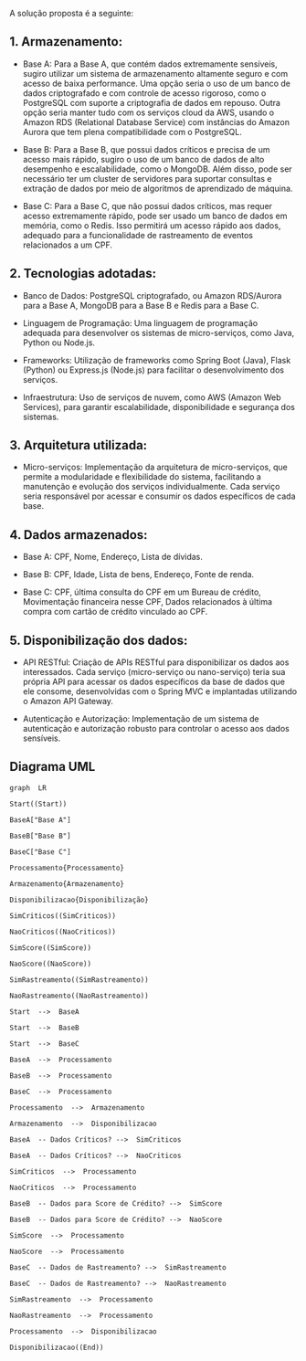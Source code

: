 A solução proposta é a seguinte:

## 1. Armazenamento:

- Base A: Para a Base A, que contém dados extremamente sensíveis, sugiro utilizar um sistema de armazenamento altamente seguro e com acesso de baixa performance. Uma opção seria o uso de um banco de dados criptografado e com controle de acesso rigoroso, como o PostgreSQL com suporte a criptografia de dados em repouso. Outra opção seria manter tudo com os serviços cloud da AWS, usando o Amazon RDS (Relational Database Service) com instâncias do Amazon Aurora que tem plena compatibilidade com o PostgreSQL.

- Base B: Para a Base B, que possui dados críticos e precisa de um acesso mais rápido, sugiro o uso de um banco de dados de alto desempenho e escalabilidade, como o MongoDB. Além disso, pode ser necessário ter um cluster de servidores para suportar consultas e extração de dados por meio de algoritmos de aprendizado de máquina.

- Base C: Para a Base C, que não possui dados críticos, mas requer acesso extremamente rápido, pode ser usado um banco de dados em memória, como o Redis. Isso permitirá um acesso rápido aos dados, adequado para a funcionalidade de rastreamento de eventos relacionados a um CPF.

## 2. Tecnologias adotadas:

- Banco de Dados: PostgreSQL criptografado, ou Amazon RDS/Aurora para a Base A, MongoDB para a Base B e Redis para a Base C.

- Linguagem de Programação: Uma linguagem de programação adequada para desenvolver os sistemas de micro-serviços, como Java, Python ou Node.js.

- Frameworks: Utilização de frameworks como Spring Boot (Java), Flask (Python) ou Express.js (Node.js) para facilitar o desenvolvimento dos serviços.

- Infraestrutura: Uso de serviços de nuvem, como AWS (Amazon Web Services), para garantir escalabilidade, disponibilidade e segurança dos sistemas.

## 3. Arquitetura utilizada:

- Micro-serviços: Implementação da arquitetura de micro-serviços, que permite a modularidade e flexibilidade do sistema, facilitando a manutenção e evolução dos serviços individualmente. Cada serviço seria responsável por acessar e consumir os dados específicos de cada base.

## 4. Dados armazenados:

- Base A: CPF, Nome, Endereço, Lista de dívidas.

- Base B: CPF, Idade, Lista de bens, Endereço, Fonte de renda.

- Base C: CPF, última consulta do CPF em um Bureau de crédito, Movimentação financeira nesse CPF, Dados relacionados à última compra com cartão de crédito vinculado ao CPF.

## 5. Disponibilização dos dados:

- API RESTful: Criação de APIs RESTful para disponibilizar os dados aos interessados. Cada serviço (micro-serviço ou nano-serviço) teria sua própria API para acessar os dados específicos da base de dados que ele consome, desenvolvidas com o Spring MVC e implantadas utilizando o Amazon API Gateway.

- Autenticação e Autorização: Implementação de um sistema de autenticação e autorização robusto para controlar o acesso aos dados sensíveis.


## Diagrama UML
```mermaid
graph  LR

Start((Start))

BaseA["Base A"]

BaseB["Base B"]

BaseC["Base C"]

Processamento{Processamento}

Armazenamento{Armazenamento}

Disponibilizacao{Disponibilização}

SimCriticos((SimCriticos))

NaoCriticos((NaoCriticos))

SimScore((SimScore))

NaoScore((NaoScore))

SimRastreamento((SimRastreamento))

NaoRastreamento((NaoRastreamento))

Start  -->  BaseA

Start  -->  BaseB

Start  -->  BaseC

BaseA  -->  Processamento

BaseB  -->  Processamento

BaseC  -->  Processamento

Processamento  -->  Armazenamento

Armazenamento  -->  Disponibilizacao

BaseA  -- Dados Críticos? -->  SimCriticos

BaseA  -- Dados Críticos? -->  NaoCriticos

SimCriticos  -->  Processamento

NaoCriticos  -->  Processamento

BaseB  -- Dados para Score de Crédito? -->  SimScore

BaseB  -- Dados para Score de Crédito? -->  NaoScore

SimScore  -->  Processamento

NaoScore  -->  Processamento

BaseC  -- Dados de Rastreamento? -->  SimRastreamento

BaseC  -- Dados de Rastreamento? -->  NaoRastreamento

SimRastreamento  -->  Processamento

NaoRastreamento  -->  Processamento

Processamento  -->  Disponibilizacao

Disponibilizacao((End))
```

